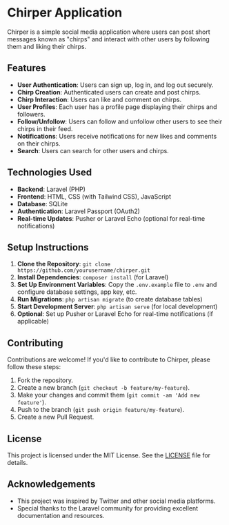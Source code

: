# Chirper Application

Chirper is a simple social media application where users can post short messages known as "chirps" and interact with other users by following them and liking their chirps.

## Features

- **User Authentication**: Users can sign up, log in, and log out securely.
- **Chirp Creation**: Authenticated users can create and post chirps.
- **Chirp Interaction**: Users can like and comment on chirps.
- **User Profiles**: Each user has a profile page displaying their chirps and followers.
- **Follow/Unfollow**: Users can follow and unfollow other users to see their chirps in their feed.
- **Notifications**: Users receive notifications for new likes and comments on their chirps.
- **Search**: Users can search for other users and chirps.

## Technologies Used

- **Backend**: Laravel (PHP)
- **Frontend**: HTML, CSS (with Tailwind CSS), JavaScript
- **Database**: SQLite
- **Authentication**: Laravel Passport (OAuth2)
- **Real-time Updates**: Pusher or Laravel Echo (optional for real-time notifications)

## Setup Instructions

1. **Clone the Repository**: `git clone https://github.com/yourusername/chirper.git`
2. **Install Dependencies**: `composer install` (for Laravel)
3. **Set Up Environment Variables**: Copy the `.env.example` file to `.env` and configure database settings, app key, etc.
4. **Run Migrations**: `php artisan migrate` (to create database tables)
5. **Start Development Server**: `php artisan serve` (for local development)
6. **Optional**: Set up Pusher or Laravel Echo for real-time notifications (if applicable)

## Contributing

Contributions are welcome! If you'd like to contribute to Chirper, please follow these steps:

1. Fork the repository.
2. Create a new branch (`git checkout -b feature/my-feature`).
3. Make your changes and commit them (`git commit -am 'Add new feature'`).
4. Push to the branch (`git push origin feature/my-feature`).
5. Create a new Pull Request.

## License

This project is licensed under the MIT License. See the [LICENSE](LICENSE) file for details.

## Acknowledgements

- This project was inspired by Twitter and other social media platforms.
- Special thanks to the Laravel community for providing excellent documentation and resources.
